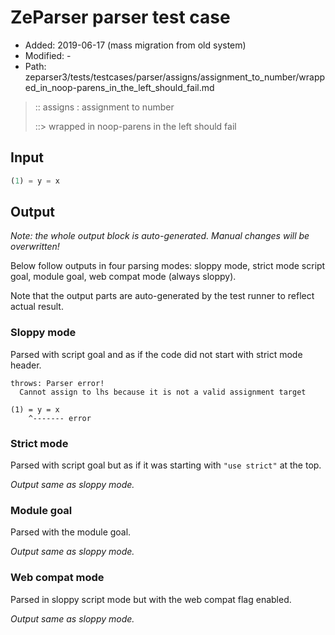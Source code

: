 # ZeParser parser test case

- Added: 2019-06-17 (mass migration from old system)
- Modified: -
- Path: zeparser3/tests/testcases/parser/assigns/assignment_to_number/wrapped_in_noop-parens_in_the_left_should_fail.md

> :: assigns : assignment to number
>
> ::> wrapped in noop-parens in the left should fail

## Input

`````js
(1) = y = x
`````

## Output

_Note: the whole output block is auto-generated. Manual changes will be overwritten!_

Below follow outputs in four parsing modes: sloppy mode, strict mode script goal, module goal, web compat mode (always sloppy).

Note that the output parts are auto-generated by the test runner to reflect actual result.

### Sloppy mode

Parsed with script goal and as if the code did not start with strict mode header.

`````
throws: Parser error!
  Cannot assign to lhs because it is not a valid assignment target

(1) = y = x
    ^------- error
`````

### Strict mode

Parsed with script goal but as if it was starting with `"use strict"` at the top.

_Output same as sloppy mode._

### Module goal

Parsed with the module goal.

_Output same as sloppy mode._

### Web compat mode

Parsed in sloppy script mode but with the web compat flag enabled.

_Output same as sloppy mode._
